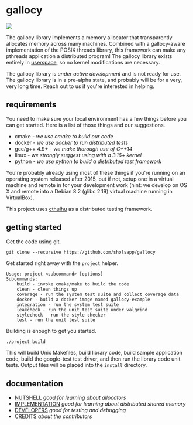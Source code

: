 # gallocy

<a href="https://travis-ci.org/sholsapp/gallocy">
<img src='https://img.shields.io/travis/sholsapp/gallocy/master.svg?style=flat-square' />
</a>

The gallocy library implements a memory allocator that transparently allocates
memory across many machines. Combined with a gallocy-aware implementation of
the POSIX threads library, this framework can make any pthreads application a
distributed program! The gallocy library exists entirely in
[userspace](http://www.linfo.org/user_space.html), so no kernel modifications
are necessary.

The gallocy library is *under active development* and is not ready for use. The
gallocy library is in a pre-alpha state, and probably will be for a very, very
long time. Reach out to us if you're interested in helping.

## requirements

You need to make sure your local environment has a few things before you can
get started. Here is a list of those things and our suggestions.

- cmake - *we use cmake to build our code*
- docker - *we use docker to run distributed tests*
- gcc/g++ 4.9+ - *we make thorough use of C++14*
- linux - *we strongly suggest using with a 3.16+ kernel*
- python - *we use python to build a distributed test framework*

You're probably already using most of these things if you're running on an
operating system released after 2015, but if not, setup one in a virtual
machine and remote in for your development work (hint: we develop on OS X and
remote into a Debian 8.2 (glibc 2.19) virtual machine running in VirtualBox).

This project uses [cthulhu](https://github.com/sholsapp/cthulhu) as a
distributed testing framework.

## getting started

Get the code using git.

```
git clone --recursive https://github.com/sholsapp/gallocy
```

Get started right away with the `project` helper.

```
Usage: project <subcommand> [options]
Subcommands:
    build - invoke cmake/make to build the code
    clean - clean things up
    coverage - run the system test suite and collect coverage data
    docker - build a docker image named gallocy-example
    integration - run the system test suite
    leakcheck - run the unit test suite under valgrind
    stylecheck - run the style checker
    test - run the unit test suite
```

Building is enough to get you started.

```bash
./project build
```

This will build Unix Makefiles, build library code, build sample application
code, build the google-test test driver, and then run the library code unit
tests. Output files will be placed into the `install` directory.

## documentation

  - [NUTSHELL](./resources/NUTSHELL.md) *good for learning about allocators*
  - [IMPLEMENTATION](./resources/IMPLEMENTATION.md) *good for learning about distributed shared memory*
  - [DEVELOPERS](./resources/DEVELOPERS.md) *good for testing and debugging*
  - [CREDITS](./resources/CREDITS.md) *about the contributors*
